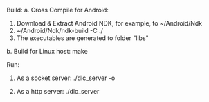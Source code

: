 Build:
a. Cross Compile for Android:
   1. Download & Extract Android NDK, for example, to ~/Android/Ndk
   2. ~/Android/Ndk/ndk-build -C ./
   3. The executables are generated to folder "libs"

b. Build for Linux host:
   make

Run:
1. As a socket server: 
./dlc_server -o 

2. As a http server:
./dlc_server 

